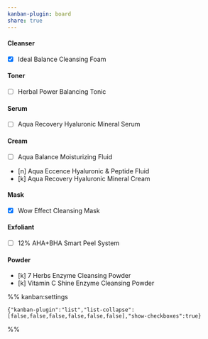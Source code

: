 ```yaml
---
kanban-plugin: board
share: true
---
```


#### Cleanser
- [x] Ideal Balance Cleansing Foam
#### Toner
- [ ] Herbal Power Balancing Tonic
#### Serum
- [ ] Aqua Recovery Hyaluronic Mineral Serum
#### Cream
- [ ] Aqua Balance Moisturizing Fluid
- [n] Aqua Eccence Hyaluronic & Peptide Fluid
- [k] Aqua Recovery Hyaluronic Mineral Cream
#### Mask
- [x] Wow Effect Cleansing Mask
#### Exfoliant
- [ ] 12% AHA+BHA Smart Peel System
#### Powder
- [k] 7 Herbs Enzyme Cleansing Powder
- [k] Vitamin C Shine Enzyme Cleansing Powder

%% kanban:settings
```
{"kanban-plugin":"list","list-collapse":[false,false,false,false,false,false],"show-checkboxes":true}
```
%%